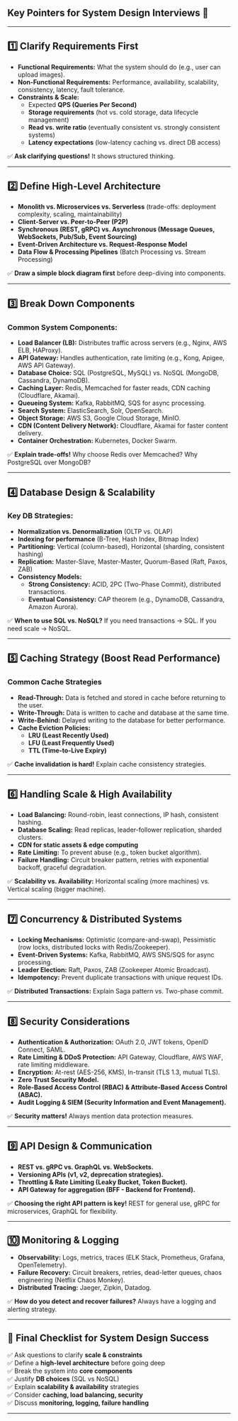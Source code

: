 ## **Key Pointers for System Design Interviews** 🚀

---

## **1️⃣ Clarify Requirements First**

- **Functional Requirements:** What the system should do (e.g., user can upload images).
- **Non-Functional Requirements:** Performance, availability, scalability, consistency, latency, fault tolerance.
- **Constraints & Scale:**
    - Expected **QPS (Queries Per Second)**
    - **Storage requirements** (hot vs. cold storage, data lifecycle management)
    - **Read vs. write ratio** (eventually consistent vs. strongly consistent systems)
    - **Latency expectations** (low-latency caching vs. direct DB access)

✅ **Ask clarifying questions!** It shows structured thinking.

---

## **2️⃣ Define High-Level Architecture**

- **Monolith vs. Microservices vs. Serverless** (trade-offs: deployment complexity, scaling, maintainability)
- **Client-Server vs. Peer-to-Peer (P2P)**
- **Synchronous (REST, gRPC) vs. Asynchronous (Message Queues, WebSockets, Pub/Sub, Event Sourcing)**
- **Event-Driven Architecture vs. Request-Response Model**
- **Data Flow & Processing Pipelines** (Batch Processing vs. Stream Processing)

✅ **Draw a simple block diagram first** before deep-diving into components.

---

## **3️⃣ Break Down Components**

### **Common System Components:**

- **Load Balancer (LB):** Distributes traffic across servers (e.g., Nginx, AWS ELB, HAProxy).
- **API Gateway:** Handles authentication, rate limiting (e.g., Kong, Apigee, AWS API Gateway).
- **Database Choice:** SQL (PostgreSQL, MySQL) vs. NoSQL (MongoDB, Cassandra, DynamoDB).
- **Caching Layer:** Redis, Memcached for faster reads, CDN caching (Cloudflare, Akamai).
- **Queueing System:** Kafka, RabbitMQ, SQS for async processing.
- **Search System:** ElasticSearch, Solr, OpenSearch.
- **Object Storage:** AWS S3, Google Cloud Storage, MinIO.
- **CDN (Content Delivery Network):** Cloudflare, Akamai for faster content delivery.
- **Container Orchestration:** Kubernetes, Docker Swarm.

✅ **Explain trade-offs!** Why choose Redis over Memcached? Why PostgreSQL over MongoDB?

---

## **4️⃣ Database Design & Scalability**

### **Key DB Strategies:**

- **Normalization vs. Denormalization** (OLTP vs. OLAP)
- **Indexing for performance** (B-Tree, Hash Index, Bitmap Index)
- **Partitioning:** Vertical (column-based), Horizontal (sharding, consistent hashing)
- **Replication:** Master-Slave, Master-Master, Quorum-Based (Raft, Paxos, ZAB)
- **Consistency Models:**
    - **Strong Consistency:** ACID, 2PC (Two-Phase Commit), distributed transactions.
    - **Eventual Consistency:** CAP theorem (e.g., DynamoDB, Cassandra, Amazon Aurora).

✅ **When to use SQL vs. NoSQL?** If you need transactions → SQL. If you need scale → NoSQL.

---

## **5️⃣ Caching Strategy (Boost Read Performance)**

### **Common Cache Strategies**

- **Read-Through:** Data is fetched and stored in cache before returning to the user.
- **Write-Through:** Data is written to cache and database at the same time.
- **Write-Behind:** Delayed writing to the database for better performance.
- **Cache Eviction Policies:**
    - **LRU (Least Recently Used)**
    - **LFU (Least Frequently Used)**
    - **TTL (Time-to-Live Expiry)**

✅ **Cache invalidation is hard!** Explain cache consistency strategies.

---

## **6️⃣ Handling Scale & High Availability**

- **Load Balancing:** Round-robin, least connections, IP hash, consistent hashing.
- **Database Scaling:** Read replicas, leader-follower replication, sharded clusters.
- **CDN for static assets & edge computing**
- **Rate Limiting:** To prevent abuse (e.g., token bucket algorithm).
- **Failure Handling:** Circuit breaker pattern, retries with exponential backoff, graceful degradation.

✅ **Scalability vs. Availability:** Horizontal scaling (more machines) vs. Vertical scaling (bigger machine).

---

## **7️⃣ Concurrency & Distributed Systems**

- **Locking Mechanisms:** Optimistic (compare-and-swap), Pessimistic (row locks, distributed locks with
  Redis/Zookeeper).
- **Event-Driven Systems:** Kafka, RabbitMQ, AWS SNS/SQS for async processing.
- **Leader Election:** Raft, Paxos, ZAB (Zookeeper Atomic Broadcast).
- **Idempotency:** Prevent duplicate transactions with unique request IDs.

✅ **Distributed Transactions:** Explain Saga pattern vs. Two-phase commit.

---

## **8️⃣ Security Considerations**

- **Authentication & Authorization:** OAuth 2.0, JWT tokens, OpenID Connect, SAML.
- **Rate Limiting & DDoS Protection:** API Gateway, Cloudflare, AWS WAF, rate limiting middleware.
- **Encryption:** At-rest (AES-256, KMS), In-transit (TLS 1.3, mutual TLS).
- **Zero Trust Security Model.**
- **Role-Based Access Control (RBAC) & Attribute-Based Access Control (ABAC).**
- **Audit Logging & SIEM (Security Information and Event Management).**

✅ **Security matters!** Always mention data protection measures.

---

## **9️⃣ API Design & Communication**

- **REST vs. gRPC vs. GraphQL vs. WebSockets.**
- **Versioning APIs (v1, v2, deprecation strategies).**
- **Throttling & Rate Limiting (Leaky Bucket, Token Bucket).**
- **API Gateway for aggregation (BFF - Backend for Frontend).**

✅ **Choosing the right API pattern is key!** REST for general use, gRPC for microservices, GraphQL for flexibility.

---

## **🔟 Monitoring & Logging**

- **Observability:** Logs, metrics, traces (ELK Stack, Prometheus, Grafana, OpenTelemetry).
- **Failure Recovery:** Circuit breakers, retries, dead-letter queues, chaos engineering (Netflix Chaos Monkey).
- **Distributed Tracing:** Jaeger, Zipkin, Datadog.

✅ **How do you detect and recover failures?** Always have a logging and alerting strategy.

---

## **🚀 Final Checklist for System Design Success**

✅ Ask questions to clarify **scale & constraints**  
✅ Define a **high-level architecture** before going deep  
✅ Break the system into **core components**  
✅ Justify **DB choices** (SQL vs NoSQL)  
✅ Explain **scalability & availability** strategies  
✅ Consider **caching, load balancing, security**  
✅ Discuss **monitoring, logging, failure handling**

---
